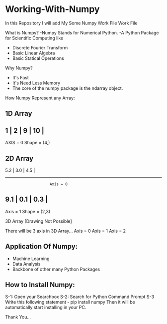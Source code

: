 # Working-With-Numpy
In this Repository I will add My Some Numpy Work File Work File 

What is Numpy?
-Numpy Stands for Numerical Python.
-A Python Package for Scientific Computing like
   * Discrete Fourier Transform
   * Basic Linear Algebra
   * Basic Statical Operations
   
   
Why Numpy?
 - It's Fast
 - It's Need Less Memory
 - The core of the numpy package is the ndarray object.
 
 
How Numpy Represent any Array: 

1D Array
------------------
1  |  2 | 9 | 10 |
------------------
AXIS = 0
Shape = (4,)

2D Array
-----------------
5.2 | 3.0 | 4.5 |

----------------- 
                        Axis = 0
9.1 | 0.1 | 0.3 |
-----------------
Axis = 1
Shape = (2,3)

3D Array
[Drawing Not Possible]

There will be 3 axis in 3D Array...
Axis = 0
Axis = 1
Axis = 2

Application Of Numpy:
---------------------
* Machine Learning
* Data Analysis
* Backbone of other many Python Packages

How to Install Numpy:
--------------------
S-1: Open your Searchbox
S-2: Search for Python Command Prompt
S-3 Write this following statement
     - pip install numpy
Then it will be automatically start installing in your PC.

Thank You...
